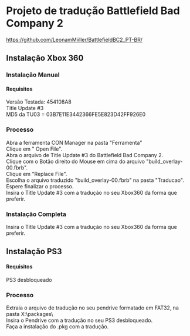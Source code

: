 # Projeto de tradução Battlefield Bad Company 2
<https://github.com/LeonamMiiller/BattlefieldBC2_PT-BR/>

## Instalação Xbox 360
### Instalação Manual
#### Requisitos

Versão Testada: 454108A8  
Title Update #3  
MD5 da TU03 = 03B7E11E3442366FE5E823D42FF926E0  

### Processo 

Abra a ferramenta CON Manager na pasta "Ferramenta"  
Clique em " Open File".  
Abra o arquivo de Title Update #3 do Battlefield Bad Company 2.  
Clique com o Botão direito do Mouse em cima do arquivo "build_overlay-00.fbrb".  
Clique em "Replace File".  
Escolha o arquivo traduzido "build_overlay-00.fbrb" na pasta "Traducao".  
Espere finalizar o processo.  
Insira o Title Update #3 com a tradução no seu Xbox360 da forma que preferir.  

### Instalação Completa  

Insira o Title Update #3 com a tradução no seu Xbox360 da forma que preferir.


## Instalação PS3
#### Requisitos

PS3 desbloqueado  

### Processo

Extraia o arquivo de tradução no seu pendrive formatado em FAT32, na pasta X:\packages\  
Insira o Pendrive com a tradução no seu PS3 desbloqueado.  
Faça a instalação do .pkg com a tradução.  
